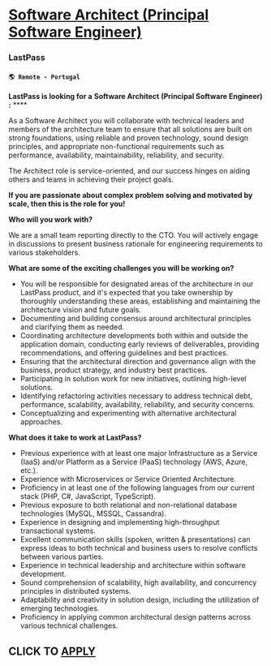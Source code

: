 # [Software Architect (Principal Software Engineer)](https://www.remotewlb.com/apply/software-architect-principal-software-engineer-108555)  
### LastPass  
#### `🌎 Remote - Portugal`  

**LastPass is looking for a** **Software Architect (Principal Software Engineer)** **:** ****

As a Software Architect you will collaborate with technical leaders and members of the architecture team to ensure that all solutions are built on strong foundations, using reliable and proven technology, sound design principles, and appropriate non-functional requirements such as performance, availability, maintainability, reliability, and security.

The Architect role is service-oriented, and our success hinges on aiding others and teams in achieving their project goals.

**If you are passionate about complex problem solving and motivated by scale, then this is the role for you!**

**Who will you work with?**

We are a small team reporting directly to the CTO. You will actively engage in discussions to present business rationale for engineering requirements to various stakeholders.

**What are some of the exciting challenges you will be working on?**

  * You will be responsible for designated areas of the architecture in our LastPass product, and it's expected that you take ownership by thoroughly understanding these areas, establishing and maintaining the architecture vision and future goals.
  * Documenting and building consensus around architectural principles and clarifying them as needed.
  * Coordinating architecture developments both within and outside the application domain, conducting early reviews of deliverables, providing recommendations, and offering guidelines and best practices.
  * Ensuring that the architectural direction and governance align with the business, product strategy, and industry best practices.
  * Participating in solution work for new initiatives, outlining high-level solutions.
  * Identifying refactoring activities necessary to address technical debt, performance, scalability, availability, reliability, and security concerns.
  * Conceptualizing and experimenting with alternative architectural approaches.

**What does it take to work at LastPass?**

  * Previous experience with at least one major Infrastructure as a Service (IaaS) and/or Platform as a Service (PaaS) technology (AWS, Azure, etc.).
  * Experience with Microservices or Service Oriented Architecture.
  * Proficiency in at least one of the following languages from our current stack (PHP, C#, JavaScript, TypeScript).
  * Previous exposure to both relational and non-relational database technologies (MySQL, MSSQL, Cassandra).
  * Experience in designing and implementing high-throughput transactional systems.
  * Excellent communication skills (spoken, written & presentations) can express ideas to both technical and business users to resolve conflicts between various parties.
  * Experience in technical leadership and architecture within software development.
  * Sound comprehension of scalability, high availability, and concurrency principles in distributed systems.
  * Adaptability and creativity in solution design, including the utilization of emerging technologies.
  * Proficiency in applying common architectural design patterns across various technical challenges.

  
## CLICK TO [APPLY](https://www.remotewlb.com/apply/software-architect-principal-software-engineer-108555)

